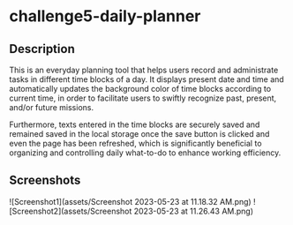 # challenge5-daily-planner

## Description

This is an everyday planning tool that helps users record and administrate tasks in different time blocks of a day. It displays present date and time and automatically updates the background color of time blocks according to current time, in order to facilitate users to swiftly recognize past, present, and/or future missions.

Furthermore, texts entered in the time blocks are securely saved and remained saved in the local storage once the save button is clicked and even the page has been refreshed, which is significantly beneficial to organizing and controlling daily what-to-do to enhance working efficiency.

## Screenshots

![Screenshot1](assets/Screenshot 2023-05-23 at 11.18.32 AM.png)
![Screenshot2](assets/Screenshot 2023-05-23 at 11.26.43 AM.png)